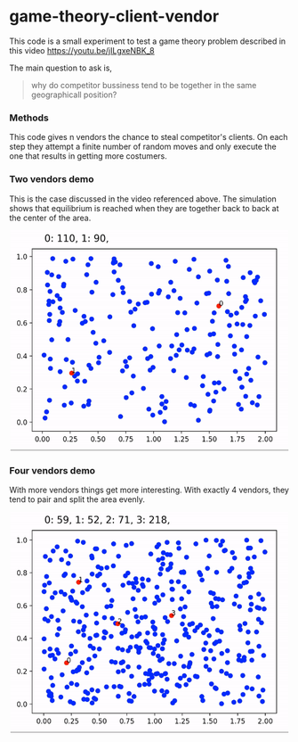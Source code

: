 # game-theory-client-vendor

This code is a small experiment to test a game theory problem described in this video https://youtu.be/jILgxeNBK_8

The main question to ask is, 
> why do competitor bussiness tend to be together in the same geographicall position?

### Methods

This code gives n vendors the chance to steal competitor's clients. On each step they attempt a finite number of random moves and only execute the one that results in getting more costumers. 

### Two vendors demo
This is the case discussed in the video referenced above. The simulation shows that equilibrium is reached when they are together back to back at the center of the area.

<p align="center">
  <img width="500" src="docs/demo-2vendors.gif">
</p>

### Four vendors demo

With more vendors things get more interesting. With exactly 4 vendors, they tend to pair and split the area evenly.

<p align="center">
  <img width="500" src="docs/demo-4vendors.gif">
</p>
